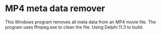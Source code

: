 # MP4 meta data remover

This Windows program removes all meta data from an MP4 movie file. The program uses ffmpeg.exe to clean the file.
Using Delphi 11.3 to build.
